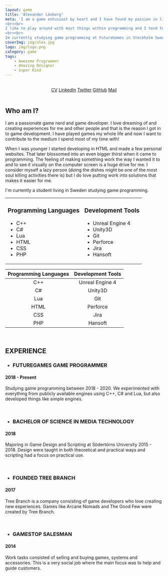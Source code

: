 ```yaml
---
layout: game
title: 'Alexander Lövberg'
meta: 'I am a game entusiast by heart and I have found my passion in life, being a game developer. 
<br><br>
I like to play around with most things within programming and I tend to gather information on pretty every topic. 
<br><br> 
Im currently studying game programming at FutureGames in Stockholm Sweden.'
coverImg: img/alex.jpg
logo: img/logo.png
category: game
tags:
    - Awesome Programmer
    - Amazing Designer
    - Super Kind
---
```


<br>
<center>
<a class="button" href="{{site.baseurl}}/data/CV_AlexanderLovberg.pdf">CV</a>
<a class="button" href="https://www.linkedin.com/in/alexanderlovberg/">LinkedIn</a>
<a class="button" href="https://twitter.com/LeafMountain">Twitter</a>
<a class="button" href="https://github.com/LeafMountain">GitHub</a>
<a class="button" href="mailto: contact@alexanderlovberg.com">Mail</a>
</center>
<br>

## Who am I?

I am a passionate game nerd and game developer. I love dreaming of and creating experiences for me and other people and that is the reason I got in to game development. I have played games my whole life and now I want to contribute to the medium I spend most of my time with!

When I was younger I started developing in HTML and made a few personal websites. That later blossomed into an even bigger thirst when it came to programming. The feeling of making something work the way I wanted it to and to see it visually on the computer screen is a huge drive for me. I consider myself a lazy person (doing the dishes might be one of the most soul killing activities there is) but I do love putting work into solutions that makes it easier for me.

I'm currently a student living in Sweden studying game programming.

<table>
    <tr>
        <td>
            <h3> Programming Languages </h3>
            <ul>
                <li>C++</li>
                <li>C#</li>
                <li>Lua</li>
                <li>HTML</li>
                <li>CSS</li>
                <li>PHP</li>
            </ul>
        </td>
    <!-- </tr>
    <tr> -->
        <td>
            <h3> Development Tools </h3>
            <ul>
                <li>Unreal Engine 4</li>
                <li>Unity3D</li>
                <li>Git</li>
                <li>Perforce</li>
                <li>Jira</li>
                <li>Hansoft</li>
            </ul>
        </td>
    </tr>
</table>

| Programming Languages | Development Tools |
| :---: | :---: |
| C++ | Unreal Engine 4 |
| C# | Unity3D |
| Lua | Git |
| HTML | Perforce |
| CSS | Jira |
| PHP | Hansoft |

<br>


## EXPERIENCE

* ### FUTUREGAMES GAME PROGRAMMER
#### 2018 - Present <br>
Studying game programming between 2018 - 2020. We experimented with
everything from publicly available engines using C++, C# and Lua, but also
developed things like simple engines.

<br>

* ### BACHELOR OF SCIENCE IN MEDIA TECHNOLOGY
#### 2018 <br>
Majoring in Game Design and Scripting at Södertörns University
2015 - 2018. Design were taught in both theoretical and practical
ways and scripting had a focus on practical use.

<br>

* ### FOUNDED TREE BRANCH 
#### 2017<br>
Tree Branch is a company consisting of game developers who love
creating new experiences. Games like Arcane Nomads and The
Good Few were created by Tree Branch.

<br>

* ### GAMESTOP SALESMAN 
#### 2014 <br>
Work tasks consisted of selling and buying games, systems and
accessories. This is a very social job where the main focus was to
help and guide customers.


